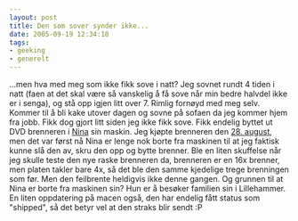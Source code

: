 ```yaml
---
layout: post
title: Den som sover synder ikke...
date: 2005-09-19 12:34:18
tags: 
- geeking
- generelt
---
```

...men hva med meg som ikke fikk sove i natt? Jeg sovnet rundt 4 tiden i natt (faen at det skal være så vanskelig å få sove når min bedre halvdel ikke er i senga), og stå opp igjen litt over 7. Rimlig fornøyd med meg selv. Kommer til å bli kake utover dagen og sovne på sofaen da jeg kommer hjem fra jobb. Fikk dog gjort litt siden jeg ikke fikk sove. Fikk endelig byttet ut DVD brenneren i <a href="http://nenia.slaskdot.org">Nina</a> sin maskin. Jeg kjøpte brenneren den <a href="http://pjatt.net/2005/08/28/ny-dvd-brenner/">28. august</a>, men det var først nå Nina er lenge nok borte fra maskinen til at jeg faktisk kunne slå den av, skru den opp og bytte brenner. Ble en liten skuffelse når jeg skulle teste den nye raske brenneren da, brenneren er en 16x brenner, men platen takler bare 4x, så det ble den samme kjedelige trege brenningen som før. Men den feilbrente heldigvis ikke denne gangen. Og grunnen til at Nina er borte fra maskinen sin? Hun er å besøker familien sin i Lillehammer. En liten oppdatering på macen også, den har endelig fått status som "shipped", så det betyr vel at den straks blir sendt :P